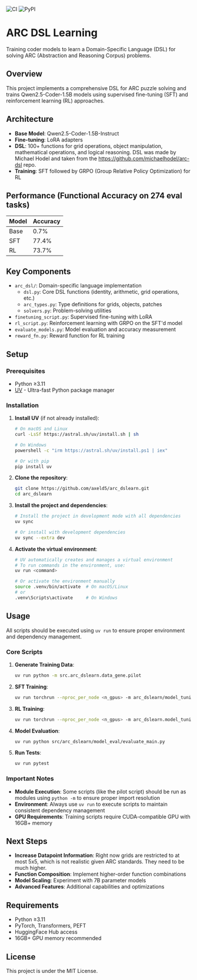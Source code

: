 ![CI](https://github.com/axeld5/arc_dslearn/actions/workflows/ci.yml/badge.svg)
![PyPI](https://img.shields.io/pypi/v/arc-dslearn?color=blue)

# ARC DSL Learning

Training coder models to learn a Domain-Specific Language (DSL) for solving ARC (Abstraction and Reasoning Corpus) problems.

## Overview

This project implements a comprehensive DSL for ARC puzzle solving and trains Qwen2.5-Coder-1.5B models using supervised fine-tuning (SFT) and reinforcement learning (RL) approaches.

## Architecture

- **Base Model**: Qwen2.5-Coder-1.5B-Instruct
- **Fine-tuning**: LoRA adapters
- **DSL**: 100+ functions for grid operations, object manipulation, mathematical operations, and logical reasoning. DSL was made by Michael Hodel and taken from the https://github.com/michaelhodel/arc-dsl repo.
- **Training**: SFT followed by GRPO (Group Relative Policy Optimization) for RL

## Performance (Functional Accuracy on 274 eval tasks)

| Model | Accuracy |
|-------|----------|
| Base  | 0.7%     |
| SFT   | 77.4%    |
| RL    | 73.7%    |

## Key Components

- `arc_dsl/`: Domain-specific language implementation
  - `dsl.py`: Core DSL functions (identity, arithmetic, grid operations, etc.)
  - `arc_types.py`: Type definitions for grids, objects, patches
  - `solvers.py`: Problem-solving utilities
- `finetuning_script.py`: Supervised fine-tuning with LoRA
- `rl_script.py`: Reinforcement learning with GRPO on the SFT'd model
- `evaluate_models.py`: Model evaluation and accuracy measurement
- `reward_fn.py`: Reward function for RL training

## Setup

### Prerequisites

- Python ≥3.11
- [UV](https://github.com/astral-sh/uv) - Ultra-fast Python package manager

### Installation

1. **Install UV** (if not already installed):
   ```bash
   # On macOS and Linux
   curl -LsSf https://astral.sh/uv/install.sh | sh
   
   # On Windows
   powershell -c "irm https://astral.sh/uv/install.ps1 | iex"
   
   # Or with pip
   pip install uv
   ```

2. **Clone the repository**:
   ```bash
   git clone https://github.com/axeld5/arc_dslearn.git
   cd arc_dslearn
   ```

3. **Install the project and dependencies**:
   ```bash
   # Install the project in development mode with all dependencies
   uv sync
   
   # Or install with development dependencies
   uv sync --extra dev
   ```

4. **Activate the virtual environment**:
   ```bash
   # UV automatically creates and manages a virtual environment
   # To run commands in the environment, use:
   uv run <command>
   
   # Or activate the environment manually
   source .venv/bin/activate  # On macOS/Linux
   # or
   .venv\Scripts\activate     # On Windows
   ```

## Usage

All scripts should be executed using `uv run` to ensure proper environment and dependency management.

### Core Scripts

1. **Generate Training Data**: 
   ```bash
   uv run python -m src.arc_dslearn.data_gene.pilot
   ```

2. **SFT Training**: 
   ```bash
   uv run torchrun --nproc_per_node <n_gpus> -m arc_dslearn/model_tuning/finetuning_script
   ```

3. **RL Training**: 
   ```bash
   uv run torchrun --nproc_per_node <n_gpus> -m arc_dslearn.model_tuning.rl_script
   ```

4. **Model Evaluation**: 
   ```bash
   uv run python src/arc_dslearn/model_eval/evaluate_main.py
   ```

5. **Run Tests**: 
   ```bash
   uv run pytest
   ```

### Important Notes

- **Module Execution**: Some scripts (like the pilot script) should be run as modules using `python -m` to ensure proper import resolution
- **Environment**: Always use `uv run` to execute scripts to maintain consistent dependency management
- **GPU Requirements**: Training scripts require CUDA-compatible GPU with 16GB+ memory

## Next Steps

- **Increase Datapoint Information**: Right now grids are restricted to at most 5x5, which is not realistic given ARC standards. They need to be much higher.
- **Function Composition**: Implement higher-order function combinations
- **Model Scaling**: Experiment with 7B parameter models
- **Advanced Features**: Additional capabilities and optimizations

## Requirements

- Python ≥3.11
- PyTorch, Transformers, PEFT
- HuggingFace Hub access
- 16GB+ GPU memory recommended

## License

This project is under the MIT License.
